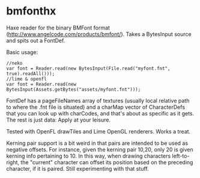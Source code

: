 bmfonthx
========

Haxe reader for the binary BMFont format (http://www.angelcode.com/products/bmfont/). Takes a BytesInput source and spits out a FontDef.

Basic usage:  

	//neko
    var font = Reader.read(new BytesInput(File.read("myfont.fnt", true).readAll()));  
    //lime & openfl
    var font = Reader.read(new BytesInput(Assets.getBytes("assets/myfont.fnt")));  
  
FontDef has a pageFileNames array of textures (usually local relative path to where the .fnt file is situated) and a charMap vector of CharacterDefs that you can look up with charCodes, and that's about as specific as it gets. The rest is just data: Apply at your leisure.

Tested with OpenFL drawTiles and Lime OpenGL renderers. Works a treat.

Kerning pair support is a bit weird in that pairs are intended to be used as negative offsets. For instance, given the kerning pair 10,20, only 20 is given kerning info pertaining to 10. In this way, when drawing characters left-to-right, the "current" character can offset its position based on the preceding character, if it is paired. Still experimenting with that stuff.
